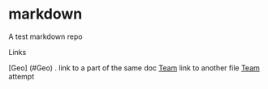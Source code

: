 # markdown
A test markdown repo

Links 

[Geo] (#Geo) . link to a part of the same doc
[Team](team.md) link to another file
[Team](team.md#my-header) attempt 
